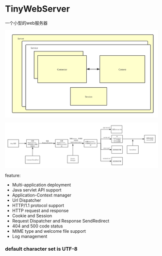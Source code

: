 # TinyWebServer
一个小型的web服务器


![Architecture](static/TinyWebServerArchitecture.png)

![HttpRequestProcess](static/HttpRequestProcess.png)

feature:

- Multi-application deployment
- Java servlet API support
- Application-Context manager
- Url Dispatcher
- HTTP/1.1 protocol support  
- HTTP request and response
- Cookie and Session
- Request Dispatcher and Response SendRedirect  
- 404 and 500 code status
- MIME type and welcome file support
- Log management

### default character set is UTF-8